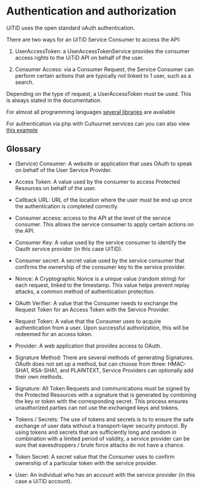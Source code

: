 ---
---

# Authentication and authorization 

UiTiD uses the open standard oAuth authentication.

There are two ways for an UiTiD Service Consumer to access the API:

1. UserAccessToken: a UserAccessTokenService provides the consumer access rights to the UiTiD API on behalf of the user.

2. Consumer Access: via a Consumer Request, the Service Consumer can perform certain actions that are typically not linked to 1 user, such as a search.

Depending on the type of request, a UserAccessToken must be used. This is always stated in the documentation.

For almost all programming languages [several libraries](http://oauth.net/code) are avaliable

For authentication via php with Cultuurnet services can you can also view [this  example](authentication-via-consumerrequest) 

## Glossary

* (Service) Consumer: A website or application that uses OAuth to speak on behalf of the User Service Provider.

* Access Token: A value used by the consumer to access Protected Resources on behalf of the user.

* Callback URL: URL of the location where the user must be end up once the authentication is completed correctly.

* Consumer access: access to the API at the level of the service consumer. This allows the service consumer to apply certain actions on the API.

* Consumer Key: A value used by the service consumer to identify the Oauth service provider (in this case UiTiD).

* Consumer secret: A secret value used by the service consumer that confirms the ownership of the consumer key to the service provider.

* Nonce: A Cryptographic Nonce is a unique value (random string) for each request, linked to the timestamp. This value helps prevent replay attacks, a common method of authentication protection.

* OAuth Verifier: A value that the Consumer needs to exchange the Request Token for an Access Token with the Service Provider.

* Request Token: A value that the Consumer uses to acquire authentication from a user. Upon successful authorization, this will be redeemed for an access token.

* Provider: A web application that provides access to OAuth.

* Signature Method: There are several methods of generating Signatures. OAuth does not set up a method, but can choose from three: HMAC-SHA1, RSA-SHA1, and PLAINTEXT, Service Providers can optionally add their own methods.

* Signature: All Token Requests and communications must be signed by the Protected Resources with a signature that is generated by combining the key or token with the corresponding secret. This process ensures unauthorized parties can not use the exchanged keys and tokens.

* Tokens / Secrets: The use of tokens and secrets is to to ensure the safe exchange of user data without a transport-layer security protocol. By using tokens and secrets that are sufficiently long and random in combination with a limited period of validity, a service provider can be sure that eavesdroppers / brute force attacks do not have a chance.

* Token Secret: A secret value that the Consumer uses to confirm ownership of a particular token with the service provider.

* User: An individual who has an account with the service provider (in this case a UiTiD account).
